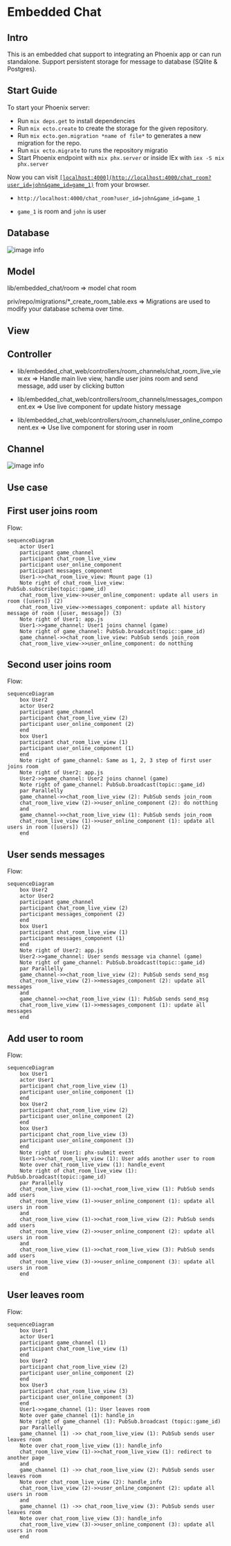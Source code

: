 # Embedded Chat

## Intro

This is an embedded chat support to integrating an Phoenix app or can run standalone.
Support persistent storage for message to database (SQlite & Postgres).

## Start Guide

To start your Phoenix server:

* Run `mix deps.get` to install dependencies
* Run `mix ecto.create` to create the storage for the given repository.
* Run `mix ecto.gen.migration *name of file*` to generates a new migration for the repo.
* Run `mix ecto.migrate` to runs the repository migratio
* Start Phoenix endpoint with `mix phx.server` or inside IEx with `iex -S mix phx.server`

Now you can visit [`[localhost:4000](http://localhost:4000/chat_room?user_id=john&game_id=game_1)`](http://localhost:4000/chat_room?user_id=john&game_id=game_1) from your browser.

* `http://localhost:4000/chat_room?user_id=john&game_id=game_1`

* `game_1` is room and `john` is user

## Database

![image info](priv/static/images/database_chat_room.png)

## Model

lib/embedded_chat/room
=> model chat room

priv/repo/migrations/*_create_room_table.exs
=> Migrations are used to modify your database schema over time.

## View

## Controller

* lib/embedded_chat_web/controllers/room_channels/chat_room_live_view.ex
 => Handle main live view, handle user joins room and send message, add user by clicking button

* lib/embedded_chat_web/controllers/room_channels/messages_component.ex
 => Use live component for update history message

* lib/embedded_chat_web/controllers/room_channels/user_online_component.ex
=> Use live component for storing user in room

## Channel

![image info](priv/static/images/chat_room_service.png)

## Use case

## First user joins room

Flow:

```mermaid
sequenceDiagram
    actor User1
    participant game_channel
    participant chat_room_live_view
    participant user_online_component
    participant messages_component
    User1->>chat_room_live_view: Mount page (1)
    Note right of chat_room_live_view: PubSub.subscribe(topic::game_id)
    chat_room_live_view->>user_online_component: update all users in room ([users]) (2)
    chat_room_live_view->>messages_component: update all history message of room ([user, message]) (3)
    Note right of User1: app.js
    User1->>game_channel: User1 joins channel (game)
    Note right of game_channel: PubSub.broadcast(topic::game_id)
    game_channel->>chat_room_live_view: PubSub sends join_room
    chat_room_live_view->>user_online_component: do notthing
```

## Second user joins room

Flow:

```mermaid
sequenceDiagram
    box User2
    actor User2
    participant game_channel
    participant chat_room_live_view (2)
    participant user_online_component (2)
    end
    box User1
    participant chat_room_live_view (1)
    participant user_online_component (1)
    end
    Note right of game_channel: Same as 1, 2, 3 step of first user joins room
    Note right of User2: app.js
    User2->>game_channel: User2 joins channel (game)
    Note right of game_channel: PubSub.broadcast(topic::game_id)
    par Parallelly
    game_channel->>chat_room_live_view (2): PubSub sends join_room
    chat_room_live_view (2)->>user_online_component (2): do notthing
    and
    game_channel->>chat_room_live_view (1): PubSub sends join_room
    chat_room_live_view (1)->>user_online_component (1): update all users in room ([users]) (2)
    end
```

## User sends messages

Flow:

```mermaid
sequenceDiagram
    box User2
    actor User2
    participant game_channel
    participant chat_room_live_view (2)
    participant messages_component (2)
    end
    box User1
    participant chat_room_live_view (1)
    participant messages_component (1)
    end
    Note right of User2: app.js
    User2->>game_channel: User sends message via channel (game)
    Note right of game_channel: PubSub.broadcast(topic::game_id)
    par Parallelly
    game_channel->>chat_room_live_view (2): PubSub sends send_msg
    chat_room_live_view (2)->>messages_component (2): update all messages
    and
    game_channel->>chat_room_live_view (1): PubSub sends send_msg
    chat_room_live_view (1)->>messages_component (1): update all messages
    end
```

## Add user to room

Flow:

```mermaid
sequenceDiagram
    box User1
    actor User1
    participant chat_room_live_view (1)
    participant user_online_component (1)
    end
    box User2
    participant chat_room_live_view (2)
    participant user_online_component (2)
    end
    box User3
    participant chat_room_live_view (3)
    participant user_online_component (3)
    end
    Note right of User1: phx-submit event
    User1->>chat_room_live_view (1): User adds another user to room
    Note over chat_room_live_view (1): handle_event
    Note right of chat_room_live_view (1): PubSub.broadcast(topic::game_id)
    par Parallelly
    chat_room_live_view (1)->>chat_room_live_view (1): PubSub sends add users
    chat_room_live_view (1)->>user_online_component (1): update all users in room
    and
    chat_room_live_view (1)->>chat_room_live_view (2): PubSub sends add users
    chat_room_live_view (2)->>user_online_component (2): update all users in room
    and
    chat_room_live_view (1)->>chat_room_live_view (3): PubSub sends add users
    chat_room_live_view (3)->>user_online_component (3): update all users in room
    end
```

## User leaves room

Flow:

```mermaid
sequenceDiagram
    box User1
    actor User1
    participant game_channel (1)
    participant chat_room_live_view (1)
    end
    box User2
    participant chat_room_live_view (2)
    participant user_online_component (2)
    end
    box User3
    participant chat_room_live_view (3)
    participant user_online_component (3)
    end
    User1->>game_channel (1): User leaves room
    Note over game_channel (1): handle_in
    Note right of game_channel (1): PubSub.broadcast (topic::game_id)
    par Parallelly
    game_channel (1) ->> chat_room_live_view (1): PubSub sends user leaves room
    Note over chat_room_live_view (1): handle_info
    chat_room_live_view (1)->>chat_room_live_view (1): redirect to another page
    and
    game_channel (1) ->> chat_room_live_view (2): PubSub sends user leaves room
    Note over chat_room_live_view (2): handle_info
    chat_room_live_view (2)->>user_online_component (2): update all users in room
    and
    game_channel (1) ->> chat_room_live_view (3): PubSub sends user leaves room
    Note over chat_room_live_view (3): handle_info
    chat_room_live_view (3)->>user_online_component (3): update all users in room
    end
```
